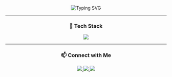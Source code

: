 <!-- 🌟 Profile README 🌟 -->

<p align="center">
  <img src="https://readme-typing-svg.demolab.com?font=Fira+Code&size=28&duration=2800&pause=1000&color=F70080&center=true&vCenter=true&width=600&lines=Hi%2C+I'm+Khush+Ojha;Fullstack+Web+Developer;AI%2FML+Enthusiast" alt="Typing SVG" />
</p>

---

<h3 align="center">🚀 Tech Stack</h3>

<p align="center">
  <img src="https://skillicons.dev/icons?i=ts,js,react,nodejs,express,mongodb,python,git,github,html,css,tailwind,vscode&theme=light" />
</p>

---

<h3 align="center">📫 Connect with Me</h3>

<p align="center">
  <a href="https://github.com/Khush-Ojha">
    <img src="https://img.shields.io/badge/GitHub-171515?style=for-the-badge&logo=github&logoColor=white"/>
  </a>
  <a href="https://www.linkedin.com/in/khush-ojha">
    <img src="https://img.shields.io/badge/LinkedIn-0077b5?style=for-the-badge&logo=linkedin&logoColor=white"/>
  </a>
  <a href="mailto:yourmail@gmail.com">
    <img src="https://img.shields.io/badge/Email-D14836?style=for-the-badge&logo=gmail&logoColor=white"/>
  </a>
</p>
